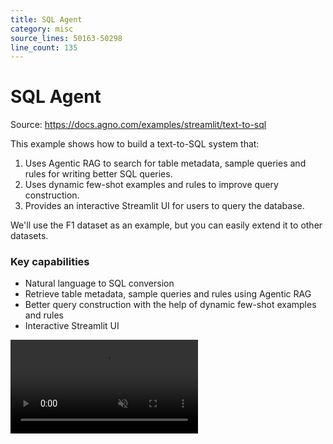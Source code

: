 ```yaml
---
title: SQL Agent
category: misc
source_lines: 50163-50298
line_count: 135
---
```


# SQL Agent
Source: https://docs.agno.com/examples/streamlit/text-to-sql



This example shows how to build a text-to-SQL system that:

1. Uses Agentic RAG to search for table metadata, sample queries and rules for writing better SQL queries.
2. Uses dynamic few-shot examples and rules to improve query construction.
3. Provides an interactive Streamlit UI for users to query the database.

We'll use the F1 dataset as an example, but you can easily extend it to other datasets.

### Key capabilities

* Natural language to SQL conversion
* Retrieve table metadata, sample queries and rules using Agentic RAG
* Better query construction with the help of dynamic few-shot examples and rules
* Interactive Streamlit UI

<video autoPlay muted controls className="w-full aspect-video" src="https://mintlify.s3.us-west-1.amazonaws.com/agno/videos/sql_agent.mp4" />

### Simple queries to try

* "Who are the top 5 drivers with the most race wins?"
* "Compare Mercedes vs Ferrari performance in constructors championships"
* "Show me the progression of fastest lap times at Monza"
* "Which drivers have won championships with multiple teams?"
* "What tracks have hosted the most races?"
* "Show me Lewis Hamilton's win percentage by season"

### Advanced queries with table joins

* "How many races did the championship winners win each year?"
* "Compare the number of race wins vs championship positions for constructors in 2019"
* "Show me Lewis Hamilton's race wins and championship positions by year"
* "Which drivers have both won races and set fastest laps at Monaco?"
* "Show me Ferrari's race wins and constructor championship positions from 2015-2020"

## Code

The complete code is available in the [Agno repository](https://github.com/agno-agi/agno).

## Usage

<Steps>
  <Step title="Clone the repository">
    ```bash
    git clone https://github.com/agno-agi/agno.git
    cd agno
    ```
  </Step>

  <Step title="Create virtual environment">
    ```bash
    python3 -m venv .venv
    source .venv/bin/activate
    ```
  </Step>

  <Step title="Install dependencies">
    ```bash
    pip install -r cookbook/examples/streamlit_apps/sql_agent/requirements.txt
    ```
  </Step>

  <Step title="Run PgVector">
    First, install [Docker Desktop](https://docs.docker.com/desktop/install/mac-install/).

    Then run either using the helper script:

    ```bash
    ./cookbook/scripts/run_pgvector.sh
    ```

    Or directly with Docker:

    ```bash
    docker run -d \
      -e POSTGRES_DB=ai \
      -e POSTGRES_USER=ai \
      -e POSTGRES_PASSWORD=ai \
      -e PGDATA=/var/lib/postgresql/data/pgdata \
      -v pgvolume:/var/lib/postgresql/data \
      -p 5532:5432 \
      --name pgvector \
      agnohq/pgvector:16
    ```
  </Step>

  <Step title="Load F1 data">
    ```bash
    python cookbook/examples/streamlit_apps/sql_agent/load_f1_data.py
    ```
  </Step>

  <Step title="Load knowledge base">
    The knowledge base contains table metadata, rules and sample queries that help the Agent generate better responses.

    ```bash
    python cookbook/examples/streamlit_apps/sql_agent/load_knowledge.py
    ```

    Pro tips for enhancing the knowledge base:

    * Add `table_rules` and `column_rules` to guide the Agent on query formats
    * Add sample queries to `cookbook/examples/apps/sql_agent/knowledge_base/sample_queries.sql`
  </Step>

  <Step title="Set up API keys">
    ```bash
    # Required
    export OPENAI_API_KEY=***

    # Optional
    export ANTHROPIC_API_KEY=***
    export GOOGLE_API_KEY=***
    export GROQ_API_KEY=***
    ```

    We recommend using gpt-4o for optimal performance.
  </Step>

  <Step title="Launch the app">
    ```bash
    streamlit run cookbook/examples/streamlit_apps/sql_agent/app.py
    ```

    Open [localhost:8501](http://localhost:8501) to start using the SQL Agent.
  </Step>
</Steps>

Need help? Join our [Discourse community](https://community.agno.com) for support!


